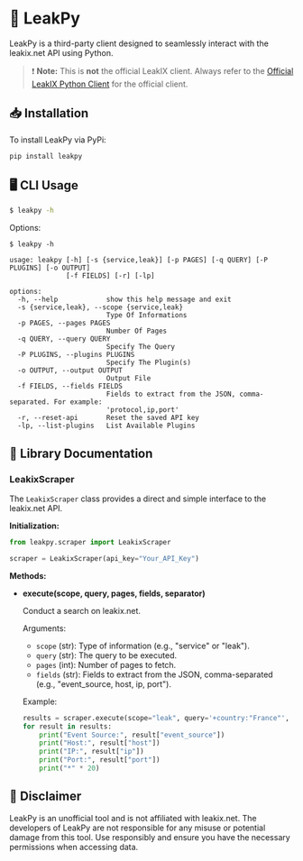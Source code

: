 # 🚀 LeakPy

LeakPy is a third-party client designed to seamlessly interact with the leakix.net API using Python.

> ❗ **Note:** This is **not** the official LeakIX client. Always refer to the [Official LeakIX Python Client](https://github.com/LeakIX/LeakIXClient-Python) for the official client.

## 📥 Installation

To install LeakPy via PyPi:

```bash
pip install leakpy
```

## 🖥️ CLI Usage 

```bash
$ leakpy -h
```

Options:

```plaintext
$ leakpy -h                                                                               

usage: leakpy [-h] [-s {service,leak}] [-p PAGES] [-q QUERY] [-P PLUGINS] [-o OUTPUT]
              [-f FIELDS] [-r] [-lp]

options:
  -h, --help            show this help message and exit
  -s {service,leak}, --scope {service,leak}
                        Type Of Informations
  -p PAGES, --pages PAGES
                        Number Of Pages
  -q QUERY, --query QUERY
                        Specify The Query
  -P PLUGINS, --plugins PLUGINS
                        Specify The Plugin(s)
  -o OUTPUT, --output OUTPUT
                        Output File
  -f FIELDS, --fields FIELDS
                        Fields to extract from the JSON, comma-separated. For example:
                        'protocol,ip,port'
  -r, --reset-api       Reset the saved API key
  -lp, --list-plugins   List Available Plugins
```

## 📘 Library Documentation

### LeakixScraper

The `LeakixScraper` class provides a direct and simple interface to the leakix.net API.

**Initialization:**

```python
from leakpy.scraper import LeakixScraper

scraper = LeakixScraper(api_key="Your_API_Key")
```

**Methods:**

- **execute(scope, query, pages, fields, separator)**

    Conduct a search on leakix.net.

    Arguments:
    - `scope` (str): Type of information (e.g., "service" or "leak").
    - `query` (str): The query to be executed.
    - `pages` (int): Number of pages to fetch.
    - `fields` (str): Fields to extract from the JSON, comma-separated (e.g., "event_source, host, ip, port").

    Example:

    ```python
    results = scraper.execute(scope="leak", query='+country:"France"', pages=5, fields="event_source, host, ip, port", plugin="MobileIronCorePlugin")
    for result in results:
        print("Event Source:", result["event_source"])
        print("Host:", result["host"])
        print("IP:", result["ip"])
        print("Port:", result["port"])
        print("*" * 20)
    ```

## 🚫 Disclaimer

LeakPy is an unofficial tool and is not affiliated with leakix.net. The developers of LeakPy are not responsible for any misuse or potential damage from this tool. Use responsibly and ensure you have the necessary permissions when accessing data.

